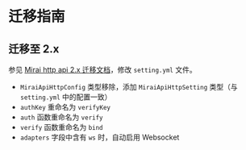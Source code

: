 # 迁移指南

## 迁移至 2.x

参见 [Mirai http api 2.x 迁移文档](https://github.com/project-mirai/mirai-api-http/blob/master/docs/misc/Migration2.md)，修改 `setting.yml` 文件。

- `MiraiApiHttpConfig` 类型移除，添加 `MiraiApiHttpSetting` 类型（与 `setting.yml` 中的配置一致）
- `authKey` 重命名为 `verifyKey`
- `auth` 函数重命名为 `verify`
- `verify` 函数重命名为 `bind`
- `adapters` 字段中含有 `ws` 时，自动启用 Websocket

